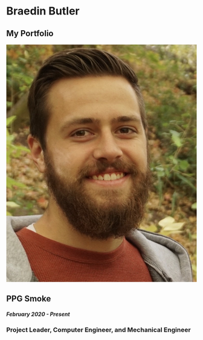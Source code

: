 # Braedin Butler
## My Portfolio

![Profile Picture](./IMG_1514.png)

## PPG Smoke
##### February 2020 - Present
### Project Leader, Computer Engineer, and Mechanical Engineer
